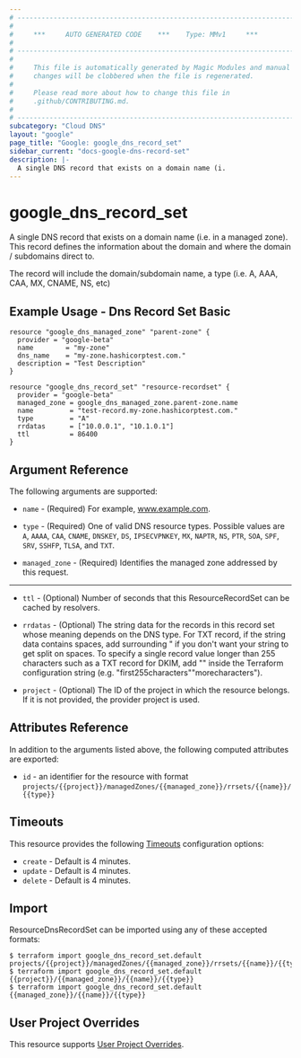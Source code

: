 ```yaml
---
# ----------------------------------------------------------------------------
#
#     ***     AUTO GENERATED CODE    ***    Type: MMv1     ***
#
# ----------------------------------------------------------------------------
#
#     This file is automatically generated by Magic Modules and manual
#     changes will be clobbered when the file is regenerated.
#
#     Please read more about how to change this file in
#     .github/CONTRIBUTING.md.
#
# ----------------------------------------------------------------------------
subcategory: "Cloud DNS"
layout: "google"
page_title: "Google: google_dns_record_set"
sidebar_current: "docs-google-dns-record-set"
description: |-
  A single DNS record that exists on a domain name (i.
---
```


# google\_dns\_record\_set

A single DNS record that exists on a domain name (i.e. in a managed zone).
This record defines the information about the domain and where the
domain / subdomains direct to.

The record will include the domain/subdomain name, a type (i.e. A, AAA,
CAA, MX, CNAME, NS, etc)



## Example Usage - Dns Record Set Basic


```hcl
resource "google_dns_managed_zone" "parent-zone" {
  provider = "google-beta"
  name        = "my-zone"
  dns_name    = "my-zone.hashicorptest.com."
  description = "Test Description"
}

resource "google_dns_record_set" "resource-recordset" {
  provider = "google-beta"
  managed_zone = google_dns_managed_zone.parent-zone.name
  name         = "test-record.my-zone.hashicorptest.com."
  type         = "A"
  rrdatas      = ["10.0.0.1", "10.1.0.1"]
  ttl          = 86400
}
```

## Argument Reference

The following arguments are supported:


* `name` -
  (Required)
  For example, www.example.com.

* `type` -
  (Required)
  One of valid DNS resource types.
  Possible values are `A`, `AAAA`, `CAA`, `CNAME`, `DNSKEY`, `DS`, `IPSECVPNKEY`, `MX`, `NAPTR`, `NS`, `PTR`, `SOA`, `SPF`, `SRV`, `SSHFP`, `TLSA`, and `TXT`.

* `managed_zone` -
  (Required)
  Identifies the managed zone addressed by this request.


- - -


* `ttl` -
  (Optional)
  Number of seconds that this ResourceRecordSet can be cached by
  resolvers.

* `rrdatas` -
  (Optional)
  The string data for the records in this record set whose meaning depends on the DNS type. 
  For TXT record, if the string data contains spaces, add surrounding \" if you don't want your string to get
  split on spaces. To specify a single record value longer than 255 characters such as a TXT record for 
  DKIM, add \"\" inside the Terraform configuration string (e.g. "first255characters\"\"morecharacters").

* `project` - (Optional) The ID of the project in which the resource belongs.
    If it is not provided, the provider project is used.


## Attributes Reference

In addition to the arguments listed above, the following computed attributes are exported:

* `id` - an identifier for the resource with format `projects/{{project}}/managedZones/{{managed_zone}}/rrsets/{{name}}/{{type}}`


## Timeouts

This resource provides the following
[Timeouts](/docs/configuration/resources.html#timeouts) configuration options:

- `create` - Default is 4 minutes.
- `update` - Default is 4 minutes.
- `delete` - Default is 4 minutes.

## Import


ResourceDnsRecordSet can be imported using any of these accepted formats:

```
$ terraform import google_dns_record_set.default projects/{{project}}/managedZones/{{managed_zone}}/rrsets/{{name}}/{{type}}
$ terraform import google_dns_record_set.default {{project}}/{{managed_zone}}/{{name}}/{{type}}
$ terraform import google_dns_record_set.default {{managed_zone}}/{{name}}/{{type}}
```

## User Project Overrides

This resource supports [User Project Overrides](https://www.terraform.io/docs/providers/google/guides/provider_reference.html#user_project_override).

